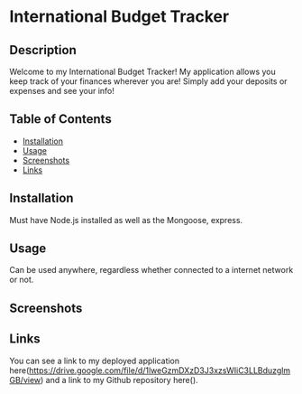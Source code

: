 # International Budget Tracker

## Description
Welcome to my International Budget Tracker! My application allows you keep track of your finances wherever you are! Simply add your deposits or expenses and see your info! 

## Table of Contents
* [Installation](#Installation)
* [Usage](#Usage)
* [Screenshots](#Screenshots)
* [Links](#Links)

## Installation
Must have Node.js installed as well as the Mongoose, express.

## Usage 
Can be used anywhere, regardless whether connected to a internet network or not.

## Screenshots

## Links 
You can see a link to my deployed application here(https://drive.google.com/file/d/1lweGzmDXzD3J3xzsWIiC3LLBduzglmGB/view) and a link to my Github repository here().